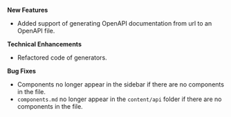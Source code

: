 **New Features**

* Added support of generating OpenAPI documentation from url to an OpenAPI file.

**Technical Enhancements**

* Refactored code of generators.

**Bug Fixes**

* Components no longer appear in the sidebar if there are no components in the file.
* `components.md` no longer appear in the `content/api` folder  if there are no components in the file.
